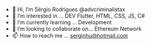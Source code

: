 - 👋 Hi, I’m Sérgio Rodrigues @advcriminalistax
- 👀 I’m interested in ... DEV Flutter, HTML, CSS, JS, C#
- 🌱 I’m currently learning ... Development
- 💞️ I’m looking to collaborate on... Ethereum Network
- 📫 How to reach me ... serginhu@hotmail.com
<!---
Sayfor/Sayfor is a ✨ special ✨ repository because its `README.md` (this file) appears on your GitHub profile.
You can click the Preview link to take a look at your changes.
--->
